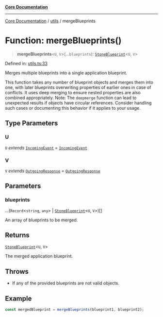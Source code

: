 [**Core Documentation**](../../README.md)

***

[Core Documentation](../../README.md) / [utils](../README.md) / mergeBlueprints

# Function: mergeBlueprints()

> **mergeBlueprints**\<`U`, `V`\>(...`blueprints`): [`StoneBlueprint`](../../options/StoneBlueprint/interfaces/StoneBlueprint.md)\<`U`, `V`\>

Defined in: [utils.ts:33](https://github.com/stonemjs/core/blob/65c9e07f9d264b07f6e4091fcc29046b5ca8ea45/src/utils.ts#L33)

Merges multiple blueprints into a single application blueprint.

This function takes any number of blueprint objects and merges them into one,
with later blueprints overwriting properties of earlier ones in case of conflicts.
It uses deep merging to ensure nested properties are also combined appropriately.
Note: The `deepmerge` function can lead to unexpected results if objects have circular references.
Consider handling such cases or documenting this behavior if it applies to your usage.

## Type Parameters

### U

`U` *extends* [`IncomingEvent`](../../events/IncomingEvent/classes/IncomingEvent.md) = [`IncomingEvent`](../../events/IncomingEvent/classes/IncomingEvent.md)

### V

`V` *extends* [`OutgoingResponse`](../../events/OutgoingResponse/classes/OutgoingResponse.md) = [`OutgoingResponse`](../../events/OutgoingResponse/classes/OutgoingResponse.md)

## Parameters

### blueprints

...(`Record`\<`string`, `any`\> \| [`StoneBlueprint`](../../options/StoneBlueprint/interfaces/StoneBlueprint.md)\<`U`, `V`\>)[]

An array of blueprints to be merged.

## Returns

[`StoneBlueprint`](../../options/StoneBlueprint/interfaces/StoneBlueprint.md)\<`U`, `V`\>

The merged application blueprint.

## Throws

- If any of the provided blueprints are not valid objects.

## Example

```typescript
const mergedBlueprint = mergeBlueprints(blueprint1, blueprint2);
```
